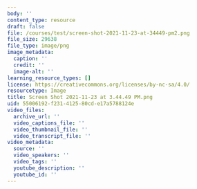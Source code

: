 ```yaml
---
body: ''
content_type: resource
draft: false
file: /courses/test/screen-shot-2021-11-23-at-34449-pm2.png
file_size: 29638
file_type: image/png
image_metadata:
  caption: ''
  credit: ''
  image-alt: ''
learning_resource_types: []
license: https://creativecommons.org/licenses/by-nc-sa/4.0/
resourcetype: Image
title: Screen Shot 2021-11-23 at 3.44.49 PM.png
uid: 55006192-f231-4125-80cd-e17a5788124e
video_files:
  archive_url: ''
  video_captions_file: ''
  video_thumbnail_file: ''
  video_transcript_file: ''
video_metadata:
  source: ''
  video_speakers: ''
  video_tags: ''
  youtube_description: ''
  youtube_id: ''
---
```

